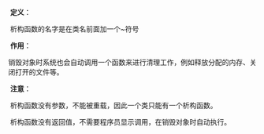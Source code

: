​	**定义**：

​		析构函数的名字是在类名前面加一个~符号

​	**作用**：

​		销毁对象时系统也会自动调用一个函数来进行清理工作，例如释放分配的内存、关闭打开的文件等。

​	**注意**：

​		析构函数没有参数，不能被重载，因此一个类只能有一个析构函数。

​		析构函数没有返回值，不需要程序员显示调用，在销毁对象时自动执行。